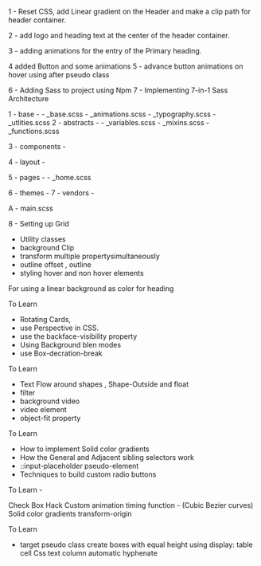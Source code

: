 1 - Reset CSS, add Linear gradient on the Header and make a clip path for header container.

2 - add logo and heading text at the center of the header container.

3 - adding animations for the entry of the Primary heading.

<!-- ***** backface-visibility: hidden; *********** -->

4 added Button and some animations
5 - advance button animations on hover using after pseudo class

<!-- ***********   animation-fill-mode: backwards;  ********* -->

6 - Adding Sass to project using Npm
7 - Implementing 7-in-1 Sass Architecture

1 - base - - \_base.scss - \_animations.scss - \_typography.scss - \_utlities.scss
2 - abstracts - - \_variables.scss - \_mixins.scss - \_functions.scss

3 - components -

4 - layout -

5 - pages - - \_home.scss

6 - themes -
7 - vendors -

A - main.scss

8 - Setting up Grid

<!-- About Section -->

- Utility classes
- background Clip
- transform multiple propertysimultaneously
- outline offset , outline
- styling hover and non hover elements

<!-- ***** -webkit-background-clip: text;
  color: transparent; ****** -->

For using a linear background as color for heading

<!--
  &:hover &__photo:not(:hover) {
    transform: scale(0.9);
  } -->

<!-- Interactive Cards Section -->

To Learn

- Rotating Cards,
- use Perspective in CSS.
- use the backface-visibility property
- Using Background blen modes
- use Box-decration-break

<!-- Tetimonials Section -->

To Learn

- Text Flow around shapes , Shape-Outside and float
- filter
- background video
- video element
- object-fit property

<!-- Booking Section -->

To Learn

- How to implement Solid color gradients
- How the General and Adjacent sibling selectors work
- ::input-placeholder pseudo-element
- Techniques to build custom radio buttons

<!-- Footer Section -->

To Learn -

Check Box Hack
Custom animation timing function - (Cubic Bezier curves)
Solid color gradients
transform-origin

<!-- CSS POP UP -->

To Learn

- target pseudo class
  create boxes with equal height using display: table cell
  Css text column
  automatic hyphenate
